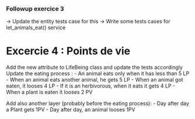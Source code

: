 ### Followup exercice 3
 -> Update the entity tests case for this
 -> Write some tests cases for let_animals_eat() service

# Excercie 4 : Points de vie

Add the new attribute to LifeBeing class and update the tests accordingly
Update the eating process :
    - An animal eats only when it has less than 5 LP
    - When an animal eats another animal, he gets 5 LP
    - When an animal got eaten, it looses 4 LP
    - If it is an herbivorous, when it eats it gets 4 LP
    - When a plant is eaten it looses 2 PV

Add also another layer (probably before the eating process):
    - Day after day a Plant gets 1PV
    - Day after day, an animal looses 1PV
